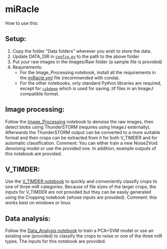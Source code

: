 # miRacle
How to use this:

## Setup:
1. Copy the folder "Data folders" wherever you wish to store the data.
2. Update DATA_DIR in [`config.py`](config.py#L13) to the path to the above folder
3. Put your raw images in the Images/Raw folder (a sample file is provided)
4. Requirements:
   * For the Image_Processing notebook, install all the requirements in the [miRacle.yml](miRacle.yml) file (recommended with conda).
   * For the other notebooks, only standard Python libraries are required, except for [`csbdeep`](miRacle.yml#L15) which is used for saving .tif files in an ImageJ compatible format.

## Image processing:
Follow the [Image_Processing](Image_Processing.ipynb) notebook to denoise the raw images, then detect blobs using ThunderSTORM (requires using ImageJ externally). Afterwards the ThunderSTORM output can be converted to a more suitable format and then crops can be extracted from it for both V_TIMDER and for automatic classification. Comment: You can either train a new Noise2Void denoising model or use the provided one. In addition, example outputs of this notebook are provided.

## V_TIMDER:
Use the [V_TIMDER notebook](v_timder.ipynb) to quickly and conveniently classify crops to one of three miR categories.
Because of file sizes of the larger crops, the inputs for V_TIMDER are not provided but they can be easily generated using the Cropping notebook (whose inputs are provided). Comment: this works best on windows or linux

## Data analysis:
Follow the [Data_Analysis notebook](Data_Analysis.ipynb) to train a PCA+SVM model or use an existing one (provided) to classify the crops to noise or one of the three miR types.
The inputs for this notebook are provided.
